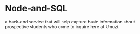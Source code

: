 # Node-and-SQL
a back-end service that will help capture basic information about prospective students who come to inquire here at Umuzi.
